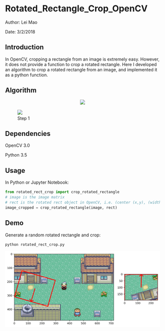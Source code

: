 # Rotated_Rectangle_Crop_OpenCV

Author: Lei Mao

Date: 3/2/2018


## Introduction

In OpenCV, cropping a rectangle from an image is extremely easy. However, it does not provide a function to crop a rotated rectangle. Here I developed an algorithm to crop a rotated rectangle from an image, and implemented it as a python function.

## Algorithm

<p align="center">
  <img src="https://github.com/leimao/Rotated_Rectangle_Crop_OpenCV/blob/master/algorithm/alg_step_1.png"/>
</p>


<figure>
    <img src = "https://github.com/leimao/Rotated_Rectangle_Crop_OpenCV/blob/master/algorithm/alg_step_1.png">
    <figcaption>Step 1</figcaption>
</figure>


## Dependencies

OpenCV 3.0

Python 3.5

## Usage

In Python or Jupyter Notebook:

```Python
from rotated_rect_crop import crop_rotated_rectangle
# image is the image matrix
# rect is the rotated rect object in OpenCV, i.e. (center (x,y), (width, height), angle of clock-wise rotation)
image_cropped = crop_rotated_rectangle(image, rect)
```

## Demo

Generate a random rotated rectangle and crop:

```Shell
python rotated_rect_crop.py
```

![](demo/demo_good.png)
